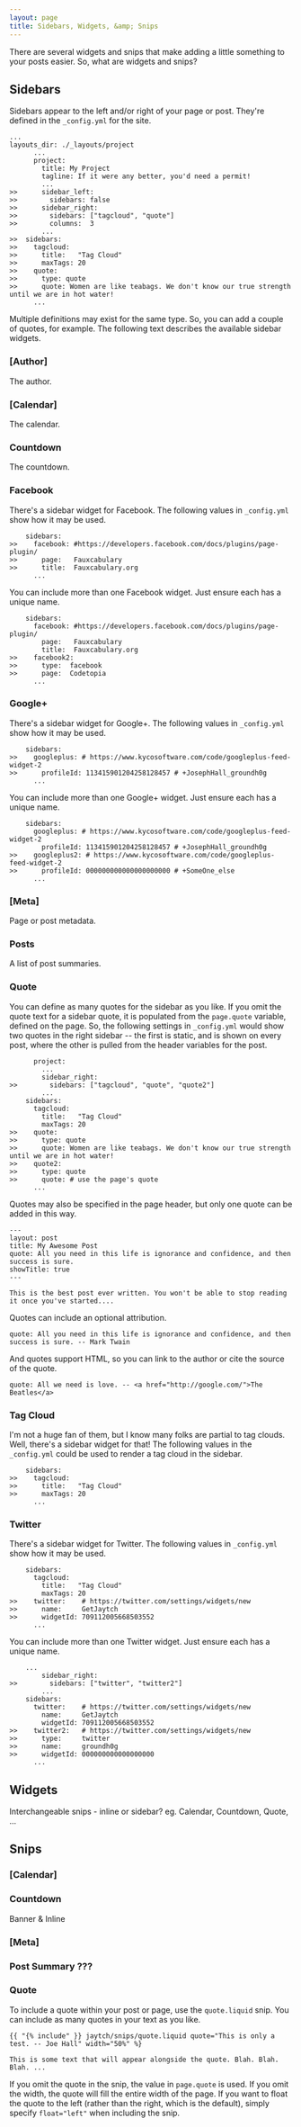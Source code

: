 ```yaml
---
layout: page
title: Sidebars, Widgets, &amp; Snips
---
```


There are several widgets and snips that make adding a little something to your posts easier. So, what are widgets and snips?

## Sidebars

Sidebars appear to the left and/or right of your page or post. They're defined in the `_config.yml` for the site. 

~~~
...
layouts_dir: ./_layouts/project
      ...
      project:
        title: My Project
        tagline: If it were any better, you'd need a permit!
        ...
>>      sidebar_left:
>>        sidebars: false
>>      sidebar_right:
>>        sidebars: ["tagcloud", "quote"]
>>        columns:  3
        ...
>>  sidebars:
>>    tagcloud:
>>      title:   "Tag Cloud"
>>      maxTags: 20
>>    quote:
>>      type: quote
>>      quote: Women are like teabags. We don't know our true strength until we are in hot water!
      ...
~~~

Multiple definitions may exist for the same type. So, you can add a couple of quotes, for example. 
The following text describes the available sidebar widgets.

### [Author]

The author.

### [Calendar]

The calendar.

### Countdown

The countdown.

### Facebook

There's a sidebar widget for Facebook. The following values in `_config.yml` show how it may be used.

~~~
    sidebars:
>>    facebook: #https://developers.facebook.com/docs/plugins/page-plugin/
>>      page:   Fauxcabulary
>>      title:  Fauxcabulary.org
      ...
~~~

You can include more than one Facebook widget. Just ensure each has a unique name.

~~~
    sidebars:
      facebook: #https://developers.facebook.com/docs/plugins/page-plugin/
        page:   Fauxcabulary
        title:  Fauxcabulary.org
>>    facebook2:
>>      type:  facebook
>>      page:  Codetopia
      ...
~~~

### Google+

There's a sidebar widget for Google+. The following values in `_config.yml` show how it may be used.

~~~
    sidebars:
>>    googleplus: # https://www.kycosoftware.com/code/googleplus-feed-widget-2
>>      profileId: 113415901204258128457 # +JosephHall_groundh0g
      ...
~~~

You can include more than one Google+ widget. Just ensure each has a unique name.

~~~
    sidebars:
      googleplus: # https://www.kycosoftware.com/code/googleplus-feed-widget-2
        profileId: 113415901204258128457 # +JosephHall_groundh0g
>>    googleplus2: # https://www.kycosoftware.com/code/googleplus-feed-widget-2
>>      profileId: 000000000000000000000 # +SomeOne_else
      ...
~~~

### [Meta]

Page or post metadata.

### Posts

A list of post summaries.

### Quote

You can define as many quotes for the sidebar as you like. If you omit the quote text for a sidebar quote, it is 
populated from the `page.quote` variable, defined on the page. So, the following settings in `_config.yml` would
show two quotes in the right sidebar -- the first is static, and is shown on every post, where the other is pulled 
from the header variables for the post.

~~~
      project:
        ...
        sidebar_right:
>>        sidebars: ["tagcloud", "quote", "quote2"]
        ...
    sidebars:
      tagcloud:
        title:   "Tag Cloud"
        maxTags: 20
>>    quote:
>>      type: quote
>>      quote: Women are like teabags. We don't know our true strength until we are in hot water!
>>    quote2:
>>      type: quote
>>      quote: # use the page's quote
      ...
~~~

Quotes may also be specified in the page header, but only one quote can be added in this way.

~~~
---
layout: post
title: My Awesome Post
quote: All you need in this life is ignorance and confidence, and then success is sure.
showTitle: true
---

This is the best post ever written. You won't be able to stop reading it once you've started....
~~~

Quotes can include an optional attribution.

~~~
quote: All you need in this life is ignorance and confidence, and then success is sure. -- Mark Twain
~~~

And quotes support HTML, so you can link to the author or cite the source of the quote.

~~~
quote: All we need is love. -- <a href="http://google.com/">The Beatles</a>
~~~

### Tag Cloud

I'm not a huge fan of them, but I know many folks are partial to tag clouds. Well, there's a sidebar widget for that!
The following values in the `_config.yml` could be used to render a tag cloud in the sidebar.

~~~
    sidebars:
>>    tagcloud:
>>      title:   "Tag Cloud"
>>      maxTags: 20
      ...
~~~

### Twitter

There's a sidebar widget for Twitter. The following values in `_config.yml` show how it may be used.

~~~
    sidebars:
      tagcloud:
        title:   "Tag Cloud"
        maxTags: 20
>>    twitter:    # https://twitter.com/settings/widgets/new
>>      name:     GetJaytch
>>      widgetId: 709112005668503552
      ...
~~~

You can include more than one Twitter widget. Just ensure each has a unique name.

~~~
    ...
        sidebar_right:
>>        sidebars: ["twitter", "twitter2"]
        ...
    sidebars:
      twitter:    # https://twitter.com/settings/widgets/new
        name:     GetJaytch
        widgetId: 709112005668503552
>>    twitter2:   # https://twitter.com/settings/widgets/new
>>      type:     twitter
>>      name:     groundh0g
>>      widgetId: 000000000000000000
      ...
~~~




## Widgets

Interchangeable snips - inline or sidebar? eg. Calendar, Countdown, Quote, ...

## Snips

### [Calendar]

### Countdown

Banner & Inline

### [Meta]

### Post Summary ???

### Quote

To include a quote within your post or page, use the `quote.liquid` snip. You can include as many quotes in your 
text as you like.

~~~
{{ "{% include" }} jaytch/snips/quote.liquid quote="This is only a test. -- Joe Hall" width="50%" %}

This is some text that will appear alongside the quote. Blah. Blah. Blah. ...
~~~

If you omit the quote in the snip, the value in `page.quote` is used. If you omit the width, the quote will fill the 
entire width of the page. If you want to float the quote to the left (rather than the right, which is the default),
simply specify `float="left"` when including the snip.